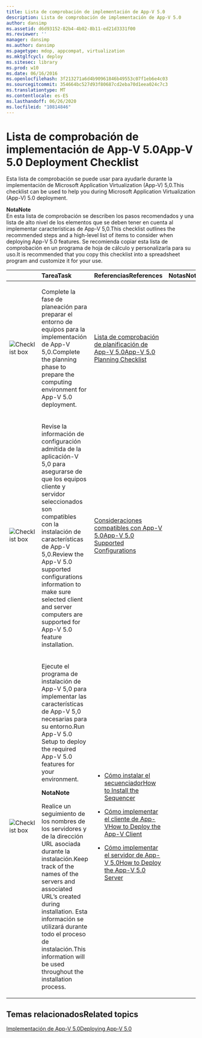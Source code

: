 ```yaml
---
title: Lista de comprobación de implementación de App-V 5.0
description: Lista de comprobación de implementación de App-V 5.0
author: dansimp
ms.assetid: d6d93152-82b4-4b02-8b11-ed21d3331f00
ms.reviewer: ''
manager: dansimp
ms.author: dansimp
ms.pagetype: mdop, appcompat, virtualization
ms.mktglfcycl: deploy
ms.sitesec: library
ms.prod: w10
ms.date: 06/16/2016
ms.openlocfilehash: 3f213271a6d4b90961846b49553c07f1eb6e4c03
ms.sourcegitcommit: 354664bc527d93f80687cd2eba70d1eea024c7c3
ms.translationtype: MT
ms.contentlocale: es-ES
ms.lasthandoff: 06/26/2020
ms.locfileid: "10814846"
---
```

# <span data-ttu-id="e85d7-103">Lista de comprobación de implementación de App-V 5.0</span><span class="sxs-lookup"><span data-stu-id="e85d7-103">App-V 5.0 Deployment Checklist</span></span>


<span data-ttu-id="e85d7-104">Esta lista de comprobación se puede usar para ayudarle durante la implementación de Microsoft Application Virtualization (App-V) 5,0.</span><span class="sxs-lookup"><span data-stu-id="e85d7-104">This checklist can be used to help you during Microsoft Application Virtualization (App-V) 5.0 deployment.</span></span>

**<span data-ttu-id="e85d7-105">Nota</span><span class="sxs-lookup"><span data-stu-id="e85d7-105">Note</span></span>**  
<span data-ttu-id="e85d7-106">En esta lista de comprobación se describen los pasos recomendados y una lista de alto nivel de los elementos que se deben tener en cuenta al implementar características de App-V 5,0.</span><span class="sxs-lookup"><span data-stu-id="e85d7-106">This checklist outlines the recommended steps and a high-level list of items to consider when deploying App-V 5.0 features.</span></span> <span data-ttu-id="e85d7-107">Se recomienda copiar esta lista de comprobación en un programa de hoja de cálculo y personalizarla para su uso.</span><span class="sxs-lookup"><span data-stu-id="e85d7-107">It is recommended that you copy this checklist into a spreadsheet program and customize it for your use.</span></span>



<table>
<colgroup>
<col width="25%" />
<col width="25%" />
<col width="25%" />
<col width="25%" />
</colgroup>
<thead>
<tr class="header">
<th align="left"></th>
<th align="left"><span data-ttu-id="e85d7-108">Tarea</span><span class="sxs-lookup"><span data-stu-id="e85d7-108">Task</span></span></th>
<th align="left"><span data-ttu-id="e85d7-109">Referencias</span><span class="sxs-lookup"><span data-stu-id="e85d7-109">References</span></span></th>
<th align="left"><span data-ttu-id="e85d7-110">Notas</span><span class="sxs-lookup"><span data-stu-id="e85d7-110">Notes</span></span></th>
</tr>
</thead>
<tbody>
<tr class="odd">
<td align="left"><img src="images/checklistbox.gif" alt="Checklist box" /></td>
<td align="left"><p><span data-ttu-id="e85d7-111">Complete la fase de planeación para preparar el entorno de equipos para la implementación de App-V 5,0.</span><span class="sxs-lookup"><span data-stu-id="e85d7-111">Complete the planning phase to prepare the computing environment for App-V 5.0 deployment.</span></span></p></td>
<td align="left"><p><a href="app-v-50-planning-checklist.md" data-raw-source="[App-V 5.0 Planning Checklist](app-v-50-planning-checklist.md)"><span data-ttu-id="e85d7-112">Lista de comprobación de planificación de App-V 5.0</span><span class="sxs-lookup"><span data-stu-id="e85d7-112">App-V 5.0 Planning Checklist</span></span></a></p></td>
<td align="left"><p></p></td>
</tr>
<tr class="even">
<td align="left"><img src="images/checklistbox.gif" alt="Checklist box" /></td>
<td align="left"><p><span data-ttu-id="e85d7-113">Revise la información de configuración admitida de la aplicación-V 5,0 para asegurarse de que los equipos cliente y servidor seleccionados son compatibles con la instalación de características de App-V 5,0.</span><span class="sxs-lookup"><span data-stu-id="e85d7-113">Review the App-V 5.0 supported configurations information to make sure selected client and server computers are supported for App-V 5.0 feature installation.</span></span></p></td>
<td align="left"><p><a href="app-v-50-supported-configurations.md" data-raw-source="[App-V 5.0 Supported Configurations](app-v-50-supported-configurations.md)"><span data-ttu-id="e85d7-114">Consideraciones compatibles con App-V 5.0</span><span class="sxs-lookup"><span data-stu-id="e85d7-114">App-V 5.0 Supported Configurations</span></span></a></p></td>
<td align="left"><p></p></td>
</tr>
<tr class="odd">
<td align="left"><img src="images/checklistbox.gif" alt="Checklist box" /></td>
<td align="left"><p><span data-ttu-id="e85d7-115">Ejecute el programa de instalación de App-V 5,0 para implementar las características de App-V 5,0 necesarias para su entorno.</span><span class="sxs-lookup"><span data-stu-id="e85d7-115">Run App-V 5.0 Setup to deploy the required App-V 5.0 features for your environment.</span></span></p>
<div class="alert">
<strong><span data-ttu-id="e85d7-116">Nota</span><span class="sxs-lookup"><span data-stu-id="e85d7-116">Note</span></span></strong><br/><p><span data-ttu-id="e85d7-117">Realice un seguimiento de los nombres de los servidores y de la dirección URL asociada durante la instalación.</span><span class="sxs-lookup"><span data-stu-id="e85d7-117">Keep track of the names of the servers and associated URL’s created during installation.</span></span> <span data-ttu-id="e85d7-118">Esta información se utilizará durante todo el proceso de instalación.</span><span class="sxs-lookup"><span data-stu-id="e85d7-118">This information will be used throughout the installation process.</span></span></p>
</div>
<div>

</div></td>
<td align="left"><p></p>
<ul>
<li><p><a href="how-to-install-the-sequencer-beta-gb18030.md" data-raw-source="[How to Install the Sequencer](how-to-install-the-sequencer-beta-gb18030.md)"><span data-ttu-id="e85d7-119">Cómo instalar el secuenciador</span><span class="sxs-lookup"><span data-stu-id="e85d7-119">How to Install the Sequencer</span></span></a></p></li>
<li><p><a href="how-to-deploy-the-app-v-client-gb18030.md" data-raw-source="[How to Deploy the App-V Client](how-to-deploy-the-app-v-client-gb18030.md)"><span data-ttu-id="e85d7-120">Cómo implementar el cliente de App-V</span><span class="sxs-lookup"><span data-stu-id="e85d7-120">How to Deploy the App-V Client</span></span></a></p></li>
<li><p><a href="how-to-deploy-the-app-v-50-server-50sp3.md" data-raw-source="[How to Deploy the App-V 5.0 Server](how-to-deploy-the-app-v-50-server-50sp3.md)"><span data-ttu-id="e85d7-121">Cómo implementar el servidor de App-V 5.0</span><span class="sxs-lookup"><span data-stu-id="e85d7-121">How to Deploy the App-V 5.0 Server</span></span></a></p></li>
</ul></td>
<td align="left"><p></p></td>
</tr>
</tbody>
</table>








## <span data-ttu-id="e85d7-122">Temas relacionados</span><span class="sxs-lookup"><span data-stu-id="e85d7-122">Related topics</span></span>


[<span data-ttu-id="e85d7-123">Implementación de App-V 5.0</span><span class="sxs-lookup"><span data-stu-id="e85d7-123">Deploying App-V 5.0</span></span>](deploying-app-v-50.md)









